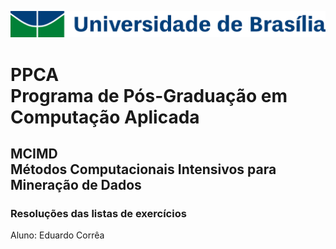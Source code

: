 ![Logo](Assets/images/unb_logo_cor.png)
# PPCA<br/>Programa de Pós-Graduação em Computação Aplicada

## MCIMD<br/>Métodos Computacionais Intensivos para Mineração de Dados

### Resoluções das listas de exercícios<br/>
Aluno: Eduardo Corrêa
